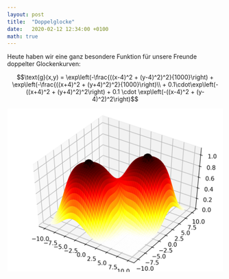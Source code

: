 ```yaml
---
layout: post
title:  "Doppelglocke"
date:   2020-02-12 12:34:00 +0100
math: true
---
```



Heute haben wir eine ganz besondere Funktion für unsere Freunde doppelter Glockenkurven:

$$\text{g}(x,y) = \exp\left(-\frac{((x-4)^2 + (y-4)^2)^2}{1000}\right) + \exp\left(-\frac{((x+4)^2 + (y+4)^2)^2}{1000}\right)\\ + 0.1\cdot\exp\left(-((x+4)^2 + (y+4)^2)^2\right) + 0.1 \cdot \exp\left(-((x-4)^2 + (y-4)^2)^2\right)$$

![](/figures/boobs.png)
